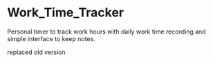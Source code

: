# Work_Time_Tracker
Personal timer to track work hours with daily work time recording and simple interface to keep notes. 

replaced old version
